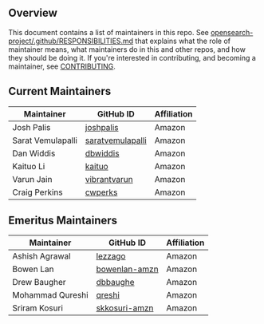 ## Overview

This document contains a list of maintainers in this repo. See [opensearch-project/.github/RESPONSIBILITIES.md](https://github.com/opensearch-project/.github/blob/main/RESPONSIBILITIES.md#maintainer-responsibilities) that explains what the role of maintainer means, what maintainers do in this and other repos, and how they should be doing it. If you're interested in contributing, and becoming a maintainer, see [CONTRIBUTING](CONTRIBUTING.md).

## Current Maintainers

| Maintainer        | GitHub ID                                               | Affiliation |
| ----------------- | ------------------------------------------------------- | ----------- |
| Josh Palis        | [joshpalis](https://github.com/joshpalis)               | Amazon      |
| Sarat Vemulapalli | [saratvemulapalli](https://github.com/saratvemulapalli) | Amazon      |
| Dan Widdis        | [dbwiddis](https://github.com/dbwiddis)                 | Amazon      |
| Kaituo Li         | [kaituo](https://github.com/kaituo)                     | Amazon      |
| Varun Jain        | [vibrantvarun](https://github.com/vibrantvarun)         | Amazon      |
| Craig Perkins     | [cwperks](https://github.com/cwperks)                   | Amazon      |

## Emeritus Maintainers

| Maintainer        | GitHub ID                                               | Affiliation |
| ----------------- | ------------------------------------------------------- | ----------- |
| Ashish Agrawal    | [lezzago](https://github.com/lezzago)                   | Amazon      |
| Bowen Lan         | [bowenlan-amzn](https://github.com/bowenlan-amzn)       | Amazon      |
| Drew Baugher      | [dbbaughe](https://github.com/dbbaughe)                 | Amazon      |
| Mohammad Qureshi  | [qreshi](https://github.com/qreshi)                     | Amazon      |
| Sriram Kosuri     | [skkosuri-amzn](https://github.com/skkosuri-amzn)       | Amazon      |
